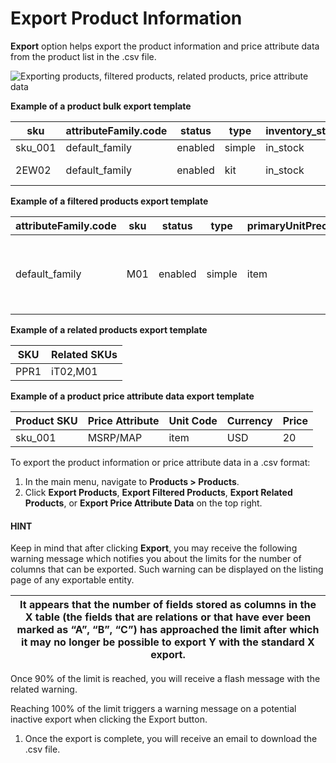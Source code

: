 <a id="export-products"></a>

<a id="doc-products-actions-export"></a>

# Export Product Information

<!-- start -->

**Export** option helps export the product information and price attribute data from the product list in the .csv file.

![Exporting products, filtered products, related products, price attribute data](user/img/products/products/export-products.png)

**Example of a product bulk export template**

| sku     | attributeFamily.code   | status   | type   | inventory_status.id   | primaryUnitPrecision.unit.code   |   primaryUnitPrecision.precision |   primaryUnitPrecision.conversionRate |   primaryUnitPrecision.sell | additionalUnitPrecisions:0:unit:code   |   additionalUnitPrecisions:0:precision |   additionalUnitPrecisions:0:conversionRate |   additionalUnitPrecisions:0:sell | names.default.value   | shortDescriptions.default.value   | descriptions.default.value   |   featured | metaDescriptions.default.value   | slugPrototypes.default.value   | category.default.title   | Kit Items                                                                                                                                                                                                                                                                                                                                                                                                             |
|---------|------------------------|----------|--------|-----------------------|----------------------------------|----------------------------------|---------------------------------------|-----------------------------|----------------------------------------|----------------------------------------|---------------------------------------------|-----------------------------------|-----------------------|-----------------------------------|------------------------------|------------|----------------------------------|--------------------------------|--------------------------|-----------------------------------------------------------------------------------------------------------------------------------------------------------------------------------------------------------------------------------------------------------------------------------------------------------------------------------------------------------------------------------------------------------------------|
| sku_001 | default_family         | enabled  | simple | in_stock              | item                             |                                3 |                                     1 |                           1 | item                                   |                                      0 |                                           5 |                                 1 | Product Name          | Product Short Description         | system                       |          1 | defaultMetaDescription           | lumen-item                     | Category Name            |                                                                                                                                                                                                                                                                                                                                                                                                                       |
| 2EW02   | default_family         | enabled  | kit    | in_stock              | set                              |                                3 |                                     1 |                           1 | set                                    |                                      0 |                                           5 |                                 1 | Product Name          | Product Short Description         | system                       |          1 | defaultMetaDescription           | touchscreen-pos-system         | Category Name            | id=1,label=“Base Unit”,optional=false,products=5TJ23|2RW93|1TB10,min_qty=1,max_qty=1,unit=set<br/>id=2,label=“Barcode Scanner”,optional=false,products=6VC22|4PJ19|7TY55,min_qty=1,max_qty=1,unit=item<br/>id=3,label=“Receipt Printer(s)”,optional=true,products=8DO33,min_qty=1,max_qty=,unit=item<br/>id=4,label=“Additional Card Reader(s)”,optional=true,products=1AB92|2LM04|2WE71,min_qty=1,max_qty=,unit=item |

**Example of a filtered products export template**

| attributeFamily.code   | sku   | status   | type   | primaryUnitPrecision.unit.code   | inventory_status.id   |   primaryUnitPrecision.precision |   primaryUnitPrecision.conversionRate |   primaryUnitPrecision.sell | names.default.value                                                                               | names.English.fallback   | shortDescriptions.English.fallback   | descriptions.English.fallback   |   featured |   newArrival | backOrder.value   |   category.id | decrementQuantity.value   | highlightLowInventory.value   | inventoryThreshold.value   | lowInventoryThreshold.value   | manageInventory.value   | maximumQuantityToOrder.value   | metaDescriptions.English.fallback   | metaKeywords.English.fallback   | metaTitles.English.fallback   | minimumQuantityToOrder.value   | isUpcoming.value   | slugPrototypes.default.value                                                        | slugPrototypes.English.fallback   | category.default.title   |
|------------------------|-------|----------|--------|----------------------------------|-----------------------|----------------------------------|---------------------------------------|-----------------------------|---------------------------------------------------------------------------------------------------|--------------------------|--------------------------------------|---------------------------------|------------|--------------|-------------------|---------------|---------------------------|-------------------------------|----------------------------|-------------------------------|-------------------------|--------------------------------|-------------------------------------|---------------------------------|-------------------------------|--------------------------------|--------------------|-------------------------------------------------------------------------------------|-----------------------------------|--------------------------|
| default_family         | M01   | enabled  | simple | item                             | in_stock              |                                0 |                                     1 |                           1 | Decorative Pine Moulding (L)2.4m (W)32mm (T)12mm Decorative Pine Moulding (L)2.4m (W)32mm (T)12mm | system                   | system                               | system                          |          0 |            0 | category          |             1 | category                  | category                      | category                   | category                      | category                | category                       | system                              | system                          | system                        | category                       | category           | decorative-pine-moulding-l24m-w32mm-t12mm-decorative-pine-moulding-l24m-w32mm-t12mm | system                            | All Products             |

**Example of a related products export template**

| SKU   | Related SKUs   |
|-------|----------------|
| PPR1  | iT02,M01       |

**Example of a product price attribute data export template**

| Product SKU   | Price Attribute   | Unit Code   | Currency   |   Price |
|---------------|-------------------|-------------|------------|---------|
| sku_001       | MSRP/MAP          | item        | USD        |      20 |

To export the product information or price attribute data in a .csv format:

1. In the main menu, navigate to **Products > Products**.
2. Click **Export Products**, **Export Filtered Products**, **Export Related Products**, or **Export Price Attribute Data** on the top right.

#### HINT
Keep in mind that after clicking **Export**, you may receive the following warning message which notifies you about the limits for the number of columns that can be exported. Such warning can be displayed on the listing page of any exportable entity.

| It appears that the number of fields stored as columns in the X table (the fields that are relations or that have ever been<br/>marked as “A”, “B”, “C”) has approached the limit after which it may no longer be possible to export Y with the standard X<br/>export.   |
|--------------------------------------------------------------------------------------------------------------------------------------------------------------------------------------------------------------------------------------------------------------------------|

Once 90% of the limit is reached, you will receive a flash message with the related warning.

Reaching 100% of the limit triggers a warning message on a potential inactive export when clicking the Export button.

1. Once the export is complete, you will receive an email to download the .csv file.
